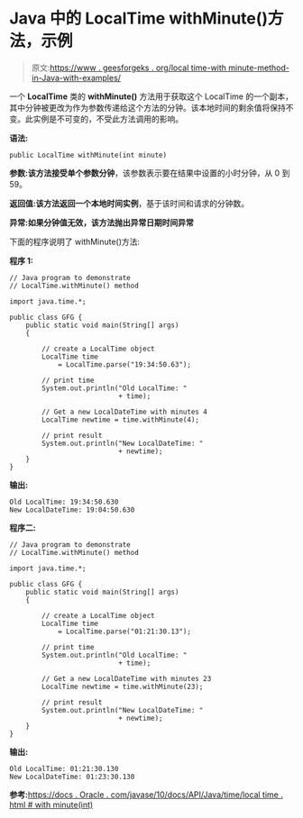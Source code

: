 # Java 中的 LocalTime withMinute()方法，示例

> 原文:[https://www . geesforgeks . org/local time-with minute-method-in-Java-with-examples/](https://www.geeksforgeeks.org/localtime-withminute-method-in-java-with-examples/)

一个 **LocalTime** 类的 **withMinute()** 方法用于获取这个 LocalTime 的一个副本，其中分钟被更改为作为参数传递给这个方法的分钟。该本地时间的剩余值将保持不变。此实例是不可变的，不受此方法调用的影响。

**语法:**

```
public LocalTime withMinute(int minute)

```

**参数:**该方法接受单个参数**分钟**，该参数表示要在结果中设置的小时分钟，从 0 到 59。

**返回值:**该方法返回一个**本地时间实例**，基于该时间和请求的分钟数。

**异常:**如果分钟值无效，该方法抛出异常**日期时间异常**

下面的程序说明了 withMinute()方法:

**程序 1:**

```
// Java program to demonstrate
// LocalTime.withMinute() method

import java.time.*;

public class GFG {
    public static void main(String[] args)
    {

        // create a LocalTime object
        LocalTime time
            = LocalTime.parse("19:34:50.63");

        // print time
        System.out.println("Old LocalTime: "
                           + time);

        // Get a new LocalDateTime with minutes 4
        LocalTime newtime = time.withMinute(4);

        // print result
        System.out.println("New LocalDateTime: "
                           + newtime);
    }
}
```

**输出:**

```
Old LocalTime: 19:34:50.630
New LocalDateTime: 19:04:50.630

```

**程序二:**

```
// Java program to demonstrate
// LocalTime.withMinute() method

import java.time.*;

public class GFG {
    public static void main(String[] args)
    {

        // create a LocalTime object
        LocalTime time
            = LocalTime.parse("01:21:30.13");

        // print time
        System.out.println("Old LocalTime: "
                           + time);

        // Get a new LocalDateTime with minutes 23
        LocalTime newtime = time.withMinute(23);

        // print result
        System.out.println("New LocalDateTime: "
                           + newtime);
    }
}
```

**输出:**

```
Old LocalTime: 01:21:30.130
New LocalDateTime: 01:23:30.130

```

**参考:**[https://docs . Oracle . com/javase/10/docs/API/Java/time/local time . html # with minute(int)](https://docs.oracle.com/javase/10/docs/api/java/time/LocalTime.html#withMinute(int))